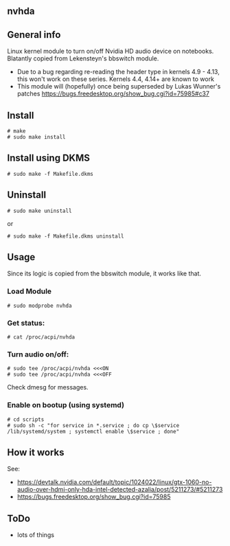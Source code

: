 nvhda
-----

General info
------------
Linux kernel module to turn on/off Nvidia HD audio device on notebooks. Blatantly copied from Lekensteyn's bbswitch module.
 - Due to a bug regarding re-reading the header type in kernels 4.9 - 4.13, this won't work on these series. Kernels 4.4, 4.14+ are known to work
 - This module will (hopefully) once being superseded by Lukas Wunner's patches https://bugs.freedesktop.org/show_bug.cgi?id=75985#c37

Install
-------

	# make
	# sudo make install

Install using DKMS
------------------

	# sudo make -f Makefile.dkms

Uninstall
---------

	# sudo make uninstall

or

	# sudo make -f Makefile.dkms uninstall

Usage
-----

Since its logic is copied from the bbswitch module, it works like that.
### Load Module
 	# sudo modprobe nvhda

### Get status:

	# cat /proc/acpi/nvhda

### Turn audio on/off:
	# sudo tee /proc/acpi/nvhda <<<ON
	# sudo tee /proc/acpi/nvhda <<<OFF

Check dmesg for messages.

### Enable on bootup (using systemd)
    # cd scripts
    # sudo sh -c "for service in *.service ; do cp \$service /lib/systemd/system ; systemctl enable \$service ; done"

How it works
------------
See:
 - https://devtalk.nvidia.com/default/topic/1024022/linux/gtx-1060-no-audio-over-hdmi-only-hda-intel-detected-azalia/post/5211273/#5211273
 - https://bugs.freedesktop.org/show_bug.cgi?id=75985

ToDo
----

 - lots of things
